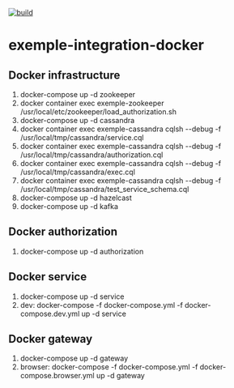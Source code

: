 [![build](https://github.com/doudouchat/exemple-integration-docker/workflows/build/badge.svg)](https://github.com/doudouchat/exemple-integration-docker/actions)

# exemple-integration-docker

## Docker infrastructure

<ol>
<li>docker-compose up -d zookeeper</li>
<li>docker container exec exemple-zookeeper /usr/local/etc/zookeeper/load_authorization.sh</li>
<li>docker-compose up -d cassandra</li>
<li>docker container exec exemple-cassandra cqlsh --debug -f /usr/local/tmp/cassandra/service.cql</li>
<li>docker container exec exemple-cassandra cqlsh --debug -f /usr/local/tmp/cassandra/authorization.cql</li>
<li>docker container exec exemple-cassandra cqlsh --debug -f /usr/local/tmp/cassandra/exec.cql</li>
<li>docker container exec exemple-cassandra cqlsh --debug -f /usr/local/tmp/cassandra/test_service_schema.cql</li>
<li>docker-compose up -d hazelcast</li>
<li>docker-compose up -d kafka</li>
</ol>

## Docker authorization

<ol>
<li>docker-compose up -d authorization</li>
</ol>

## Docker service

<ol>
<li>docker-compose up -d service</li>
<li>dev: docker-compose -f docker-compose.yml -f docker-compose.dev.yml up -d service</li>
</ol>

## Docker gateway

<ol>
<li>docker-compose up -d gateway</li>
<li>browser: docker-compose -f docker-compose.yml -f docker-compose.browser.yml up -d gateway</li>
</ol>
